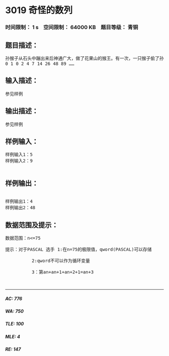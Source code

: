 # 3019 奇怪的数列   
### 时间限制： 1 s&nbsp;&nbsp;&nbsp;&nbsp;空间限制： 64000 KB&nbsp;&nbsp;&nbsp;&nbsp;题目等级： 青铜  
## 题目描述：  

<pre>
孙猴子从石头中蹦出来后神通广大，做了花果山的猴王。有一次，一只猴子偷了孙猴子的中餐（就是几个桃子）藏到树洞中，孙猴子大发雷霆，立刻把这只猴子打死了（因剧情需要，其实孙猴子没那么残忍），他来到树洞前，上面有一把密码盘，上面写着：
0 1 0 2 4 7 14 26 48 89 ……
</pre>
  
  
## 输入描述：  

<pre>
参见样例
</pre>
  
  
## 输出描述：  

<pre>
参见样例
</pre>
  
  
## 样例输入：  

<pre>
样例输入1：5
样例输入2：9

</pre>
  
  
## 样例输出：  

<pre>
 
样例输出1：4
样例输出2：48
</pre>
  
  
## 数据范围及提示：  

<pre>
数据范围：n<=75
 
提示：对于PASCAL 选手 1:在n=75的极限值，qword(PASCAL)可以存储
 
          2:qword不可以作为循环变量
 
          3：第an+an+1+an+2+1=an+3
  

</pre>
  
  
***  

##### AC: 776  
##### WA: 750  
##### TLE: 100  
##### MLE: 4  
##### RE: 147  
